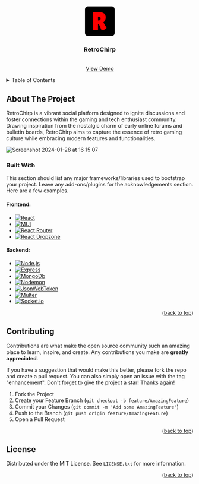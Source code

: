 <!-- Improved compatibility of back to top link: See: https://github.com/othneildrew/Best-README-Template/pull/73 -->
<a name="readme-top"></a>

<!-- PROJECT LOGO -->
<br />
<div align="center">
  <a href="https://retro-chirp.vercel.app/">
    <img src="client/public/android-chrome-512x512.png" alt="Logo" width="80" height="80">
  </a>

  <h3 align="center">RetroChirp</h3>

  <p align="center">
    <br />
    <a href="https://retro-chirp.vercel.app/">View Demo</a>
  </p>
</div>



<!-- TABLE OF CONTENTS -->
<details>
  <summary>Table of Contents</summary>
  <ol>
    <li>
      <a href="#about-the-project">About The Project</a>
      <ul>
        <li><a href="#built-with">Built With</a></li>
      </ul>
    </li>
    <li><a href="#contributing">Contributing</a></li>
    <li><a href="#license">License</a></li>
  </ol>
</details>



<!-- ABOUT THE PROJECT -->
## About The Project
<p>RetroChirp is a vibrant social platform designed to ignite discussions and foster connections within the gaming and tech enthusiast community. Drawing inspiration from the nostalgic charm of early online forums and bulletin boards, RetroChirp aims to capture the essence of retro gaming culture while embracing modern features and functionalities.</p>

<img width="1499" alt="Screenshot 2024-01-28 at 16 15 07" src="https://github.com/MC-161/RetroChirp/assets/95971638/0872be43-eb18-475b-a663-eb4082389d17">

### Built With

This section should list any major frameworks/libraries used to bootstrap your project. Leave any add-ons/plugins for the acknowledgements section. Here are a few examples.

#### Frontend:
- [![React][React.js]][React-url]
- [![MUI][MUI]][MUI-url]
- [![React Router][React Router]][React Router-url]
- [![React Dropzone][React Dropzone]][React Dropzone-url]

#### Backend:
- [![Node.js][Node.js]][Node-url]
- [![Express][Express.js]][Express-url]
- [![MongoDb][MongoDb]][MongoDb-url]
- [![Nodemon][Nodemon]][Nodemon-url]
- [![JsonWebToken][JsonWebToken]][JsonWebToken-url]
- [![Multer][Multer]][Multer-url]
- [![Socket.io][Socket.io]][Socket-url]

<p align="right">(<a href="#readme-top">back to top</a>)</p>


<!-- CONTRIBUTING -->
## Contributing

Contributions are what make the open source community such an amazing place to learn, inspire, and create. Any contributions you make are **greatly appreciated**.

If you have a suggestion that would make this better, please fork the repo and create a pull request. You can also simply open an issue with the tag "enhancement".
Don't forget to give the project a star! Thanks again!

1. Fork the Project
2. Create your Feature Branch (`git checkout -b feature/AmazingFeature`)
3. Commit your Changes (`git commit -m 'Add some AmazingFeature'`)
4. Push to the Branch (`git push origin feature/AmazingFeature`)
5. Open a Pull Request

<p align="right">(<a href="#readme-top">back to top</a>)</p>



<!-- LICENSE -->
## License

Distributed under the MIT License. See `LICENSE.txt` for more information.

<p align="right">(<a href="#readme-top">back to top</a>)</p>


<!-- MARKDOWN LINKS & IMAGES -->
<!-- https://www.markdownguide.org/basic-syntax/#reference-style-links -->
[React.js]: https://img.shields.io/badge/React-%2361DAFB.svg?style=for-the-badge&logo=react&logoColor=white
[Node.js]: https://img.shields.io/badge/Node.js-%23339933.svg?style=for-the-badge&logo=node.js&logoColor=white
[Express.js]: https://img.shields.io/badge/Express.js-%23000000.svg?style=for-the-badge
[MongoDb]: https://img.shields.io/badge/MongoDB-%2347A248.svg?style=for-the-badge&logo=mongodb&logoColor=white
[Socket.io]: https://img.shields.io/badge/Socket.io-%23000000.svg?style=for-the-badge&logo=socket.io&logoColor=white
[MUI]: https://img.shields.io/badge/MUI-%230081CB.svg?style=for-the-badge&logo=mui&logoColor=white

[React-url]: https://reactjs.org/
[Node-url]: https://nodejs.org/
[Express-url]: https://expressjs.com/
[MongoDb-url]: https://www.mongodb.com/
[Socket-url]: https://socket.io/
[MUI-url]: https://mui.com/


[Redux Toolkit]: https://img.shields.io/badge/Redux_Toolkit-%23764ABC.svg?style=for-the-badge
[React Router]: https://img.shields.io/badge/React_Router-%2320232A.svg?style=for-the-badge&logo=react-router&logoColor=white
[Redux Persist]: https://img.shields.io/badge/Redux_Persist-%234B32C3.svg?style=for-the-badge
[React Dropzone]: https://img.shields.io/badge/React_Dropzone-%232D88FF.svg?style=for-the-badge&logo=react&logoColor=white
[Nodemon]: https://img.shields.io/badge/Nodemon-%2335495E.svg?style=for-the-badge&logo=nodemon&logoColor=white
[JsonWebToken]: https://img.shields.io/badge/Json_Web_Token-%232C3A42.svg?style=for-the-badge
[Multer]: https://img.shields.io/badge/Multer-%2383D3D6.svg?style=for-the-badge
[Formik]: https://img.shields.io/badge/Formik-%23308BAC.svg?style=for-the-badge
[Yup]: https://img.shields.io/badge/Yup-%230066CC.svg?style=for-the-badge


[Redux Toolkit-url]: https://redux-toolkit.js.org/introduction/overview
[React Router-url]: https://reactrouter.com/en/v6.3.0/getting-started/introduction
[Redux Persist-url]: https://github.com/rt2zz/redux-persist
[React Dropzone-url]: https://react-dropzone.js.org/
[Nodemon-url]: https://github.com/remy/nodemon
[JsonWebToken-url]: https://jwt.io/
[Multer-url]: https://github.com/expressjs/multer
[Formik-url]: https://formik.org/docs/overview
[Yup-url]: https://github.com/jquense/yup
